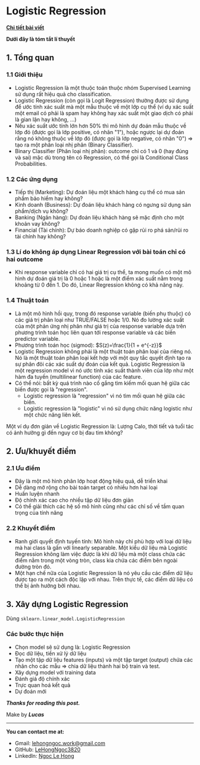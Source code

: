 # Logistic Regression

[**Chi tiết bài viết**](https://github.com/LeHongNgoc3820/08.Logistic_Regression/blob/main/Demo_logistic_buy_cars_edit.ipynb)

**Dưới đây là tóm tắt lí thuyết**

## 1. Tổng quan

### 1.1 Giới thiệu

+ Logistic Regression là một thuộc toán thuộc nhóm Supervised Learning sử dụng rất hiệu quả cho classification.
+ Logistic Regression (còn gọi là Logit Regression) thường được sử dụng để ước tính xác suất mà một mẫu thuộc về một lớp cụ thể (ví dụ xác suất một email có phải là spam hay không hay xác suất một giao dịch có phải là gian lận hay không, ...)
+ Nếu xác suất ước tính lớn hơn 50% thì mô hình dự đoán mẫu thuộc về lớp đó (được gọi là lớp positive, có nhãn "1"), hoặc ngược lại dự đoán rằng nó không thuộc về lớp đó (được gọi là lớp negative, có nhãn "0") => tạo ra một phân loại nhị phân (Binary Classifier).
+ Binary Classifier (Phân loại nhị phân): outcome chỉ có 1 và 0 (hay đúng và sai) mặc dù trong tên có Regression, có thể gọi là Conditional Class Probabilities.

### 1.2 Các ứng dụng

+ Tiếp thị (Marketing): Dự đoán liệu một khách hàng cụ thể có mua sản phẩm bảo hiểm hay không?
+ Kinh doanh (Business): Dự đoán liệu khách hàng có ngưng sử dụng sản phẩm/dịch vụ không?
+ Banking (Ngân hàng): Dự đoán liệu khách hàng sẽ mặc định cho một khoản vay không?
+ Financial (Tài chính): Dự báo doanh nghiệp có gặp rủi ro phá sản/rủi ro tài chính hay không?

### 1.3 Lí do không áp dụng Linear Regression với bài toán chỉ có hai outcome

+ Khi response variable chỉ có hai giá trị cụ thể, ta mong muốn có một mô hình dự đoán giá trị là 0 hoặc 1 hoặc là một điểm xác suất nằm trong khoảng từ 0 đến 1. Do đó, Linear Regression không có khả năng này.

### 1.4 Thuật toán

+ Là một mô hình hồi quy, trong đó response variable (biến phụ thuộc) có các giá trị phân loại như TRUE/FALSE hoặc 1/0. Nó đo lường xác suất của một phản ứng nhị phân như giá trị của response variable dựa trên phương trình toán học liên quan tới response variable và các biến predictor variable.
+ Phương trình toán học (sigmod): $S(z)=\frac{1}{1 + e^{-z}}$  
+ Logistic Regression không phải là một thuật toán phân loại của riêng nó. Nó là một thuật toán phân loại kết hợp với một quy tắc quyết định tạo ra sự phân đôi các xác suất dự đoán của kết quả. Logistic Regression là một regression model vì nó ước tính xác suất thành viên của lớp như một hàm đa tuyến (multilinear function) của các feature.
+ Có thể nói: bất kỳ quá trình nào cố gắng tìm kiếm mối quan hệ giữa các biến được gọi là "regression". 
    + Logistic regression là "regression" vì nó tìm mối quan hệ giữa các biến. 
    + Logistic regression là "logistic" vì nó sử dụng chức năng logistic như một chức năng liên kết.
    
Một ví dụ đơn giản về Logistic Regression là: Lượng Calo, thời tiết và tuổi tác có ảnh hưởng gì đến nguy cơ bị đau tim không?

## 2. Ưu/khuyết điểm

### 2.1 Ưu điểm

+ Đây là một mô hình phân lớp hoạt động hiệu quả, dễ triển khai
+ Dễ dàng mở rộng cho bài toán target có nhiều hơn hai loại
+ Huấn luyện nhanh
+ Độ chính xác cao cho nhiều tập dữ liệu đơn giản
+ Có thể giải thích các hệ số mô hình cũng như các chỉ số về tầm quan trọng của tính năng

### 2.2 Khuyết điểm

+ Ranh giới quyết định tuyến tính: Mô hình này chỉ phù hợp với loại dữ liệu mà hai class là gần với linearly separable. Một kiểu dữ liệu mà Logistic Regression không làm việc được là khi dữ liệu mà một class chứa các điểm nằm trong một vòng tròn, class kia chứa các điểm bên ngoài đường tròn đó.
+ Một hạn chế nữa của Logistic Regression là nó yêu cầu các điểm dữ liệu được tạo ra một cách độc lập với nhau. Trên thực tế, các điểm dữ liệu có thể bị ảnh hưởng bởi nhau.

## 3. Xây dựng Logistic Regression

Dùng `sklearn.linear_model.LogisticRegression`

### Các bước thực hiện

+ Chọn model sẽ sử dụng là: Logistic Regression
+ Đọc dữ liệu, tiền xử lý dữ liệu
+ Tạo một tập dữ liệu features (inputs) và một tập target (output) chứa các nhãn cho các mẫu => chia dữ liệu thành hai bộ train và test.
+ Xây dựng model với training data
+ Đánh giá độ chính xác
+ Trực quan hoá kết quả
+ Dự đoán mới

***Thanks for reading this post.***

Make by ***Lucas***
_______________________________
**You can contact me at:**  
+ Gmail: lehongngoc.work@gmail.com   
+ GitHub: [LeHongNgoc3820](https://github.com/LeHongNgoc3820)   
+ Linkedln: [Ngoc Le Hong](https://www.linkedin.com/in/ngoc-le-hong-44131b21a/)
